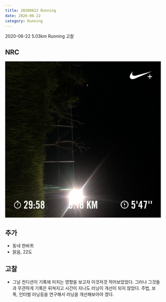 ```yaml
---
title: 20200622 Running 
date: 2020-06-22
category: Running
---
```


2020-06-22  5.03km Running 고찰

## NRC

![20200622](/img/20200622.jpg)

## 추가

*   동네 한바퀴
*   맑음, 22도

## 고찰

- 그날 컨디션이 기록에 미치는 영향을 보고자 이것저것 적어보았었다. 그러나 그것들과 무관하게 기록은 뒤쳐지고 시간이 지나도 러닝이 개선이 되지 않았다. 주법, 보폭, 인터벌 러닝등을 연구해서 러닝을 개선해보아야 겠다.   

